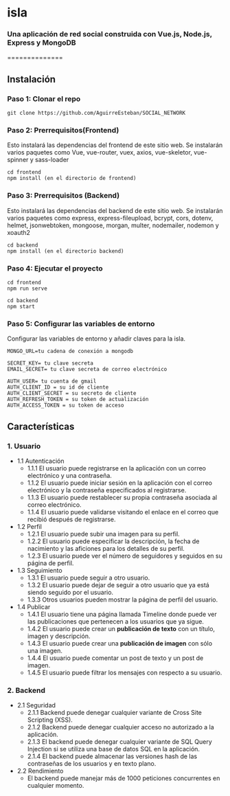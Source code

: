 # isla
### Una aplicación de red social construida con Vue.js, Node.js, Express y MongoDB
==============



## Instalación

### Paso 1: Clonar el repo
```
git clone https://github.com/AguirreEsteban/SOCIAL_NETWORK
```

### Paso 2: Prerrequisitos(Frontend)
Esto instalará las dependencias del frontend de este sitio web. Se instalarán varios paquetes como Vue, vue-router, vuex, axios, vue-skeletor, vue-spinner y sass-loader
```
cd frontend
npm install (en el directorio de frontend)
```

### Paso 3: Prerrequisitos (Backend)
Esto instalará las dependencias del backend de este sitio web. Se instalarán varios paquetes como express, express-fileupload, bcrypt, cors, dotenv, helmet, jsonwebtoken, mongoose, morgan, multer, nodemailer, nodemon y xoauth2
```
cd backend
npm install (en el directorio backend)
```

### Paso 4: Ejecutar el proyecto
```
cd frontend
npm run serve

cd backend
npm start
```

### Paso 5: Configurar las variables de entorno
Configurar las variables de entorno y añadir claves para la isla.

```
MONGO_URL=tu cadena de conexión a mongodb

SECRET_KEY= tu clave secreta
EMAIL_SECRET= tu clave secreta de correo electrónico

AUTH_USER= tu cuenta de gmail
AUTH_CLIENT_ID = su id de cliente
AUTH_CLIENT_SECRET = su secreto de cliente
AUTH_REFRESH_TOKEN = su token de actualización
AUTH_ACCESS_TOKEN = su token de acceso

```

## Características

### 1. Usuario
* 1.1 Autenticación
  * 1.1.1 El usuario puede registrarse en la aplicación con un correo electrónico y una contraseña.
  * 1.1.2 El usuario puede iniciar sesión en la aplicación con el correo electrónico y la contraseña especificados al registrarse.
  * 1.1.3 El usuario puede restablecer su propia contraseña asociada al correo electrónico.
  * 1.1.4 El usuario puede validarse visitando el enlace en el correo que recibió después de registrarse.
* 1.2 Perfil
  * 1.2.1 El usuario puede subir una imagen para su perfil.
  * 1.2.2 El usuario puede especificar la descripción, la fecha de nacimiento y las aficiones para los detalles de su perfil.
  * 1.2.3 El usuario puede ver el número de seguidores y seguidos en su página de perfil.
* 1.3 Seguimiento
  * 1.3.1 El usuario puede seguir a otro usuario.
  * 1.3.2 El usuario puede dejar de seguir a otro usuario que ya está siendo seguido por el usuario.
  * 1.3.3 Otros usuarios pueden mostrar la página de perfil del usuario.
* 1.4 Publicar
  * 1.4.1 El usuario tiene una página llamada Timeline donde puede ver las publicaciones que pertenecen a los usuarios que ya sigue.
  * 1.4.2 El usuario puede crear un **publicación de texto** con un título, imagen y descripción.
  * 1.4.3 El usuario puede crear una **publicación de imagen** con sólo una imagen.
  * 1.4.4 El usuario puede comentar un post de texto y un post de imagen.
  * 1.4.5 El usuario puede filtrar los mensajes con respecto a su usuario.
  
### 2. Backend

* 2.1 Seguridad
  * 2.1.1 Backend puede denegar cualquier variante de Cross Site Scripting (XSS).
  * 2.1.2 Backend puede denegar cualquier acceso no autorizado a la aplicación.
  * 2.1.3 El backend puede denegar cualquier variante de SQL Query Injection si se utiliza una base de datos SQL en la aplicación.
  * 2.1.4 El backend puede almacenar las versiones hash de las contraseñas de los usuarios y en texto plano.
* 2.2 Rendimiento
  * El backend puede manejar más de 1000 peticiones concurrentes en cualquier momento.
